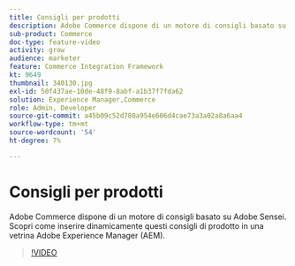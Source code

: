 ```yaml
---
title: Consigli per prodotti
description: Adobe Commerce dispone di un motore di consigli basato su Adobe Sensei. Scopri come inserire dinamicamente questi consigli di prodotto in una vetrina Adobe Experience Manager (AEM).
sub-product: Commerce
doc-type: feature-video
activity: grow
audience: marketer
feature: Commerce Integration Framework
kt: 9649
thumbnail: 340130.jpg
exl-id: 50f437ae-10de-48f9-8abf-a1b37f7fda62
solution: Experience Manager,Commerce
role: Admin, Developer
source-git-commit: a45b09c52d780a954e606d4cae73a3a02a8a6aa4
workflow-type: tm+mt
source-wordcount: '54'
ht-degree: 7%

---
```


# Consigli per prodotti

Adobe Commerce dispone di un motore di consigli basato su Adobe Sensei. Scopri come inserire dinamicamente questi consigli di prodotto in una vetrina Adobe Experience Manager (AEM).

>[!VIDEO](https://video.tv.adobe.com/v/342992/?learn=on&captions=ita)
